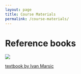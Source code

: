 ```yaml
---
layout: page
title: Course Materials
permalink: /course-materials/
---
```

# Reference books

<div class="resource--image-cover-container">
            <img src="/SE99/_images/resourses/soft.jpg" class="resource--image-cover">
            <p><a href="https://www.ece.rutgers.edu/~marsic/books/SE/book-SE_marsic.pdf">textbook by Ivan Marsic</a></p>
        </div>